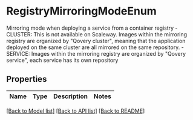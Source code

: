 # RegistryMirroringModeEnum

Mirroring mode when deploying a service from a container registry - CLUSTER: This is not available on Scaleway. Images within the mirroring registry are organized by \"Qovery cluster\", meaning that the application deployed on the same cluster are all mirrored on the same repository. - SERVICE: Images within the mirroring registry are organized by \"Qovery service\", each service has its own repository 

## Properties

Name | Type | Description | Notes
------------ | ------------- | ------------- | -------------

[[Back to Model list]](../README.md#documentation-for-models) [[Back to API list]](../README.md#documentation-for-api-endpoints) [[Back to README]](../README.md)


